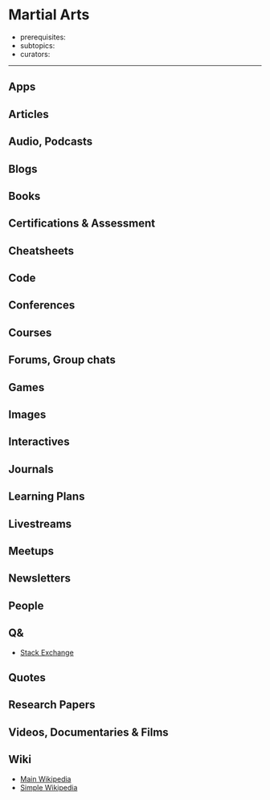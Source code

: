 # Martial Arts

- prerequisites:
- subtopics:
- curators:

------

## Apps

## Articles

## Audio, Podcasts

## Blogs

## Books

## Certifications & Assessment

## Cheatsheets

## Code

## Conferences

## Courses

## Forums, Group chats

## Games

## Images

## Interactives

## Journals

## Learning Plans

## Livestreams

## Meetups

## Newsletters

## People

## Q&

- [Stack Exchange](http://martialarts.stackexchange.com)

## Quotes

## Research Papers

## Videos, Documentaries & Films

## Wiki

- [Main Wikipedia](https://en.wikipedia.org/wiki/Martial_arts)
- [Simple Wikipedia](https://simple.wikipedia.org/wiki/Martial_arts)


